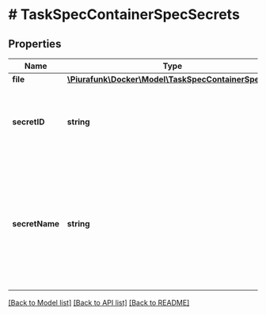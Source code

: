 # # TaskSpecContainerSpecSecrets

## Properties

Name | Type | Description | Notes
------------ | ------------- | ------------- | -------------
**file** | [**\Piurafunk\Docker\Model\TaskSpecContainerSpecFile**](TaskSpecContainerSpecFile.md) |  | [optional] 
**secretID** | **string** | SecretID represents the ID of the specific secret that we&#39;re referencing. | [optional] 
**secretName** | **string** | SecretName is the name of the secret that this references, but this is just provided for lookup/display purposes. The secret in the reference will be identified by its ID. | [optional] 

[[Back to Model list]](../../README.md#documentation-for-models) [[Back to API list]](../../README.md#documentation-for-api-endpoints) [[Back to README]](../../README.md)


